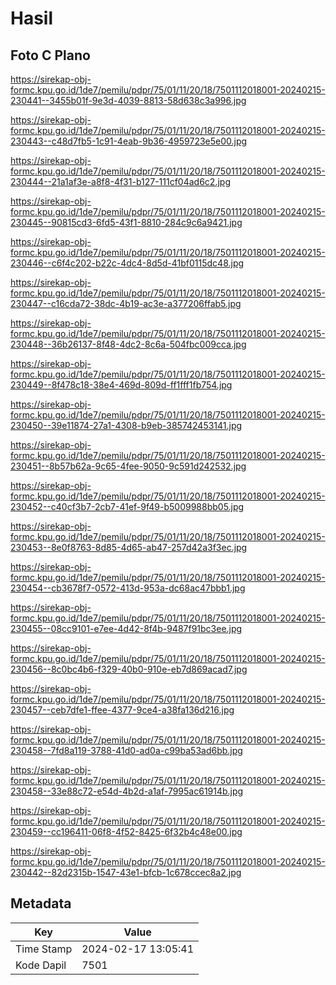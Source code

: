 # Hasil

## Foto C Plano

https://sirekap-obj-formc.kpu.go.id/1de7/pemilu/pdpr/75/01/11/20/18/7501112018001-20240215-230441--3455b01f-9e3d-4039-8813-58d638c3a996.jpg

https://sirekap-obj-formc.kpu.go.id/1de7/pemilu/pdpr/75/01/11/20/18/7501112018001-20240215-230443--c48d7fb5-1c91-4eab-9b36-4959723e5e00.jpg

https://sirekap-obj-formc.kpu.go.id/1de7/pemilu/pdpr/75/01/11/20/18/7501112018001-20240215-230444--21a1af3e-a8f8-4f31-b127-111cf04ad6c2.jpg

https://sirekap-obj-formc.kpu.go.id/1de7/pemilu/pdpr/75/01/11/20/18/7501112018001-20240215-230445--90815cd3-6fd5-43f1-8810-284c9c6a9421.jpg

https://sirekap-obj-formc.kpu.go.id/1de7/pemilu/pdpr/75/01/11/20/18/7501112018001-20240215-230446--c6f4c202-b22c-4dc4-8d5d-41bf0115dc48.jpg

https://sirekap-obj-formc.kpu.go.id/1de7/pemilu/pdpr/75/01/11/20/18/7501112018001-20240215-230447--c16cda72-38dc-4b19-ac3e-a377206ffab5.jpg

https://sirekap-obj-formc.kpu.go.id/1de7/pemilu/pdpr/75/01/11/20/18/7501112018001-20240215-230448--36b26137-8f48-4dc2-8c6a-504fbc009cca.jpg

https://sirekap-obj-formc.kpu.go.id/1de7/pemilu/pdpr/75/01/11/20/18/7501112018001-20240215-230449--8f478c18-38e4-469d-809d-ff1fff1fb754.jpg

https://sirekap-obj-formc.kpu.go.id/1de7/pemilu/pdpr/75/01/11/20/18/7501112018001-20240215-230450--39e11874-27a1-4308-b9eb-385742453141.jpg

https://sirekap-obj-formc.kpu.go.id/1de7/pemilu/pdpr/75/01/11/20/18/7501112018001-20240215-230451--8b57b62a-9c65-4fee-9050-9c591d242532.jpg

https://sirekap-obj-formc.kpu.go.id/1de7/pemilu/pdpr/75/01/11/20/18/7501112018001-20240215-230452--c40cf3b7-2cb7-41ef-9f49-b5009988bb05.jpg

https://sirekap-obj-formc.kpu.go.id/1de7/pemilu/pdpr/75/01/11/20/18/7501112018001-20240215-230453--8e0f8763-8d85-4d65-ab47-257d42a3f3ec.jpg

https://sirekap-obj-formc.kpu.go.id/1de7/pemilu/pdpr/75/01/11/20/18/7501112018001-20240215-230454--cb3678f7-0572-413d-953a-dc68ac47bbb1.jpg

https://sirekap-obj-formc.kpu.go.id/1de7/pemilu/pdpr/75/01/11/20/18/7501112018001-20240215-230455--08cc9101-e7ee-4d42-8f4b-9487f91bc3ee.jpg

https://sirekap-obj-formc.kpu.go.id/1de7/pemilu/pdpr/75/01/11/20/18/7501112018001-20240215-230456--8c0bc4b6-f329-40b0-910e-eb7d869acad7.jpg

https://sirekap-obj-formc.kpu.go.id/1de7/pemilu/pdpr/75/01/11/20/18/7501112018001-20240215-230457--ceb7dfe1-ffee-4377-9ce4-a38fa136d216.jpg

https://sirekap-obj-formc.kpu.go.id/1de7/pemilu/pdpr/75/01/11/20/18/7501112018001-20240215-230458--7fd8a119-3788-41d0-ad0a-c99ba53ad6bb.jpg

https://sirekap-obj-formc.kpu.go.id/1de7/pemilu/pdpr/75/01/11/20/18/7501112018001-20240215-230458--33e88c72-e54d-4b2d-a1af-7995ac61914b.jpg

https://sirekap-obj-formc.kpu.go.id/1de7/pemilu/pdpr/75/01/11/20/18/7501112018001-20240215-230459--cc196411-06f8-4f52-8425-6f32b4c48e00.jpg

https://sirekap-obj-formc.kpu.go.id/1de7/pemilu/pdpr/75/01/11/20/18/7501112018001-20240215-230442--82d2315b-1547-43e1-bfcb-1c678ccec8a2.jpg


## Metadata

| Key        | Value               |
| ---------- | ------------------- |
| Time Stamp | 2024-02-17 13:05:41 |
| Kode Dapil | 7501                |



